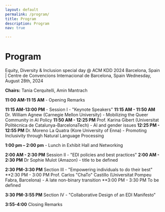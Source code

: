 ```yaml
---
layout: default
permalink: /program/
title: Program
description: Program
nav: true

---
```


<h1><b>Program</b></h1>
Equity, Diversity & Inclusion special day @ ACM KDD 2024
Barcelona, Spain | Centre de Convencions Internacional de Barcelona, Spain
Wednesday, August 28th, 2024

**Chairs:** Tania Cerquitelli, Amin Mantrach

**11:00 AM-11:15 AM** - Opening Remarks

**11:15 AM-13:00 PM** - Session I - "Keynote Speakers"
**11:15 AM - 11:50 AM** Dr. William Agnew (Carnegie Mellon University) - Mobilizing the Queer Community in AI Policy
**11:50 AM - 12:25 PM** Prof. Karina Gibert (Universitat Politècnica de Catalunya-BarcelonaTech) -  AI and gender issues
**12:25 PM - 12:55 PM** Dr. Moreno La Quatra (Kore University of Enna) - Promoting Inclusivity through Natural Language Processing

**1:00 pm – 2:00 pm** - Lunch in Exhibit Hall and Networking

**2:00 AM - 2:30 PM** Session II - "EDI policies and best practices"
**2:00 AM - 2:30 PM** Dr Sophie Mulot (Amazon) - title to be defined

**2:30 PM-3:30 PM** Section  III - "Empowering individuals to do their best"
**2:30 PM - 3:00 PM Prof. Carlos "ChaTo" Castillo (Universitat Pompeu Fabra, Barcelona) - A late non-binary transition
**3:00 PM - 3:30 PM To be defined

**3:30 PM-3:55 PM** Section IV - "Collaborative Design of an EDI Manifesto"

**3:55-4:00** Closing Remarks